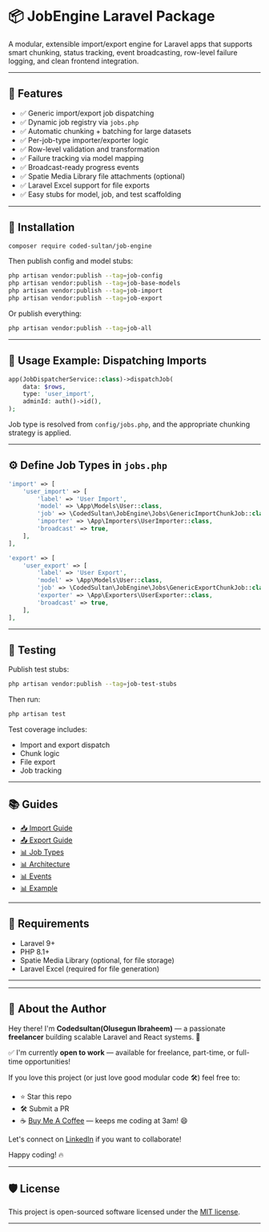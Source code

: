 # 📦 JobEngine Laravel Package

A modular, extensible import/export engine for Laravel apps that supports smart chunking, status tracking, event broadcasting, row-level failure logging, and clean frontend integration.

---

## 🚀 Features

- ✅ Generic import/export job dispatching
- ✅ Dynamic job registry via `jobs.php`
- ✅ Automatic chunking + batching for large datasets
- ✅ Per-job-type importer/exporter logic
- ✅ Row-level validation and transformation
- ✅ Failure tracking via model mapping
- ✅ Broadcast-ready progress events
- ✅ Spatie Media Library file attachments (optional)
- ✅ Laravel Excel support for file exports
- ✅ Easy stubs for model, job, and test scaffolding

---

## 🧱 Installation

```bash
composer require coded-sultan/job-engine
```

Then publish config and model stubs:

```bash
php artisan vendor:publish --tag=job-config
php artisan vendor:publish --tag=job-base-models
php artisan vendor:publish --tag=job-import
php artisan vendor:publish --tag=job-export
```

Or publish everything:

```bash
php artisan vendor:publish --tag=job-all
```

---

## 🧩 Usage Example: Dispatching Imports

```php
app(JobDispatcherService::class)->dispatchJob(
    data: $rows,
    type: 'user_import',
    adminId: auth()->id(),
);
```

Job type is resolved from `config/jobs.php`, and the appropriate chunking strategy is applied.

---

## ⚙️ Define Job Types in `jobs.php`

```php
'import' => [
    'user_import' => [
        'label' => 'User Import',
        'model' => \App\Models\User::class,
        'job' => \CodedSultan\JobEngine\Jobs\GenericImportChunkJob::class,
        'importer' => \App\Importers\UserImporter::class,
        'broadcast' => true,
    ],
],

'export' => [
    'user_export' => [
        'label' => 'User Export',
        'model' => \App\Models\User::class,
        'job' => \CodedSultan\JobEngine\Jobs\GenericExportChunkJob::class,
        'exporter' => \App\Exporters\UserExporter::class,
        'broadcast' => true,
    ],
],
```

---

## 🧪 Testing

Publish test stubs:

```bash
php artisan vendor:publish --tag=job-test-stubs
```

Then run:

```bash
php artisan test
```

Test coverage includes:
- Import and export dispatch
- Chunk logic
- File export
- Job tracking

---

## 📚 Guides

- [📥 Import Guide](stubs/docs/import-guide.md)
- [📤 Export Guide](stubs/docs/export-guide.md)
- [📊 Job Types](stubs/docs/job-types.md)
- [📊 Architecture](stubs/docs/architecture.md)
- [📊 Events](stubs/docs/events.md)
- [📊 Example](stubs/docs/jobengine-example.md)

---

## 🧰 Requirements

- Laravel 9+
- PHP 8.1+
- Spatie Media Library (optional, for file storage)
- Laravel Excel (required for file generation)

---

<!-- ## 👥 Credits

Crafted by [@CodedSultan](https://github.com/CodedSultan) — built for enterprise-ready job processing pipelines.

--- -->
---

## 👋 About the Author

Hey there! I'm **Codedsultan(Olusegun Ibraheem)** — a passionate **freelancer** building scalable Laravel and React systems. 🚀

✅ I'm currently **open to work** — available for freelance, part-time, or full-time opportunities!

If you love this project (or just love good modular code 🛠️) feel free to:

- ⭐ Star this repo
- 🛠️ Submit a PR
- ☕ [Buy Me A Coffee](https://www.buymeacoffee.com/codesultan) — keeps me coding at 3am! 😄

Let's connect on [LinkedIn](https://www.linkedin.com/in/codesultan/) if you want to collaborate!

Happy coding! 🔥

---

## 🛡️ License

This project is open-sourced software licensed under the [MIT license](LICENSE).

---
